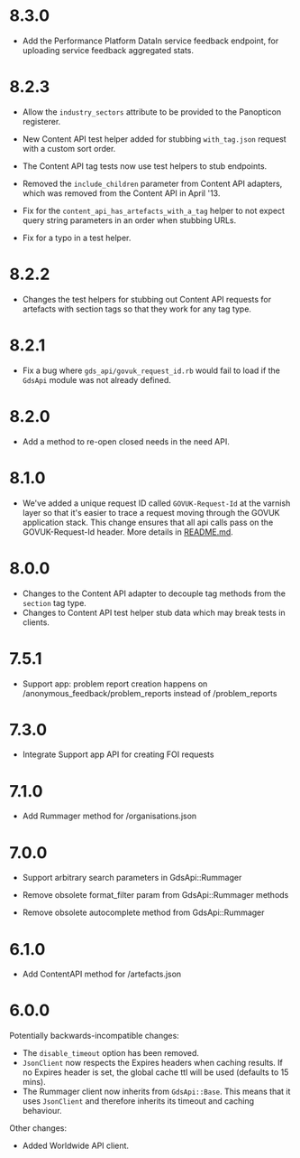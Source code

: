 # 8.3.0

* Add the Performance Platform DataIn service feedback endpoint, for uploading service feedback aggregated stats.

# 8.2.3

* Allow the `industry_sectors` attribute to be provided to the Panopticon registerer.

* New Content API test helper added for stubbing `with_tag.json` request with a custom sort order.
* The Content API tag tests now use test helpers to stub endpoints.
* Removed the `include_children` parameter from Content API adapters, which was removed from the Content API in April '13.
* Fix for the `content_api_has_artefacts_with_a_tag` helper to not expect query string parameters in an order when stubbing URLs.
* Fix for a typo in a test helper.

# 8.2.2

* Changes the test helpers for stubbing out Content API requests for artefacts with section tags so that they work for any tag type.

# 8.2.1

* Fix a bug where `gds_api/govuk_request_id.rb` would fail to load if the `GdsApi` module was not already defined.

# 8.2.0

* Add a method to re-open closed needs in the need API.

# 8.1.0

* We've added a unique request ID called `GOVUK-Request-Id` at the varnish layer so that it's easier to trace a request moving through the GOVUK application stack. This change ensures that all api calls pass on the GOVUK-Request-Id header. More details in [README.md](https://github.com/alphagov/gds-api-adapters#middleware-for-request-tracing).

# 8.0.0

* Changes to the Content API adapter to decouple tag methods from the `section` tag type.
* Changes to Content API test helper stub data which may break tests in clients.

# 7.5.1

* Support app: problem report creation happens on /anonymous_feedback/problem_reports instead of /problem_reports

# 7.3.0

* Integrate Support app API for creating FOI requests

# 7.1.0

* Add Rummager method for /organisations.json

# 7.0.0

* Support arbitrary search parameters in GdsApi::Rummager

* Remove obsolete format_filter param from GdsApi::Rummager methods
* Remove obsolete autocomplete method from GdsApi::Rummager

# 6.1.0

* Add ContentAPI method for /artefacts.json

# 6.0.0

Potentially backwards-incompatible changes:

* The `disable_timeout` option has been removed.
* `JsonClient` now respects the Expires headers when caching results.  If no Expires header is set, the global cache ttl will be used (defaults to 15 mins).
* The Rummager client now inherits from `GdsApi::Base`.  This means that it uses `JsonClient` and therefore inherits its timeout and caching behaviour.

Other changes:

* Added Worldwide API client.
